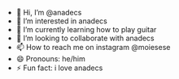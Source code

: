 - 👋 Hi, I’m @anadecs
- 👀 I’m interested in anadecs
- 🌱 I’m currently learning how to play guitar
- 💞️ I’m looking to collaborate with anadecs
- 📫 How to reach me on instagram @moiesese
- 😄 Pronouns: he/him
- ⚡ Fun fact: i love anadecs

<!---
anadecs/anadecs is a ✨ special ✨ repository because its `README.md` (this file) appears on your GitHub profile.
You can click the Preview link to take a look at your changes.
--->
